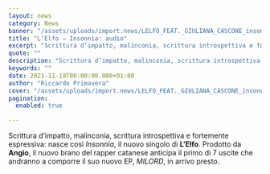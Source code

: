 ```yaml
---
layout: news
category: News
banner: "/assets/uploads/import.news/LELFO_FEAT._GIULIANA_CASCONE_insonnia_cover.jpg___th_320_0.jpg"
title: "L’Elfo – Insonnia: audio"
excerpt: "Scrittura d’impatto, malinconia, scrittura introspettiva e fortemente espressiva: nasce così Insonnia, il nuovo singolo di L’Elfo. Prodotto da Angio, il nuovo brano del rapper catanese anticipa il primo di 7 uscite che andranno a comporre il suo nuovo EP, MILORD, in arrivo presto.  "
quote: ""
description: "Scrittura d’impatto, malinconia, scrittura introspettiva e fortemente espressiva: nasce così Insonnia, il nuovo singolo di L’Elfo. Prodotto da Angio, il nuovo brano del rapper catanese anticipa il primo di 7 uscite che andranno a comporre il suo nuovo EP, MILORD, in arrivo presto.  "
keywords: ""
date: 2021-11-19T00:00:00.000+01:00
author: "Riccardo Primavera"
cover: "/assets/uploads/import.news/LELFO_FEAT._GIULIANA_CASCONE_insonnia_cover.jpg___th_320_0.jpg"
pagination:
  enabled: true

---
```


Scrittura d’impatto, malinconia, scrittura introspettiva e fortemente espressiva: nasce così _Insonnia_, il nuovo singolo di **L’Elfo**. Prodotto da **Angio**, il nuovo brano del rapper catanese anticipa il primo di 7 uscite che andranno a comporre il suo nuovo EP, _MILORD_, in arrivo presto.